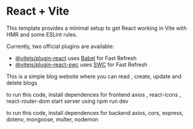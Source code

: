 # React + Vite

This template provides a minimal setup to get React working in Vite with HMR and some ESLint rules.

Currently, two official plugins are available:

- [@vitejs/plugin-react](https://github.com/vitejs/vite-plugin-react/blob/main/packages/plugin-react/README.md) uses [Babel](https://babeljs.io/) for Fast Refresh
- [@vitejs/plugin-react-swc](https://github.com/vitejs/vite-plugin-react-swc) uses [SWC](https://swc.rs/) for Fast Refresh

This is a simple blog website where you can read , create, update and delete blogs 

to run this code, install dependences for frontend 
 axios , react-icons , react-router-dom 
start server using npm run dev

to run this code, install dependences for backend
axios, cors, express, dotenv, mongoose, multer, nodemon 